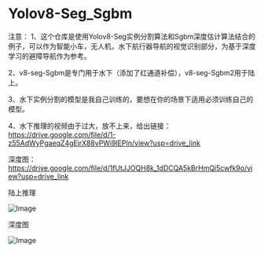 # Yolov8-Seg_Sgbm
注意：
1、这个仓库是使用Yolov8-Seg实例分割算法和Sgbm深度估计算法结合的例子，可以作为智能小车，无人机，水下航行器导航的视觉识别部分，为基于深度学习的避障导航作为参考。

2、v8-seg-Sgbm是专门用于水下（添加了红通道补偿），v8-seg-Sgbm2用于陆上。

3、水下实例分割的模型是我自己训练的，要想在你的场景下适用必须训练自己的模型。

4、水下推理的视频由于过大，放不上来，给出链接：https://drive.google.com/file/d/1-z55AdWyPgaeqZ4gEjrX88vPWi9lEPIn/view?usp=drive_link   

深度图：https://drive.google.com/file/d/1fUtJJOQH8k_1dDCQA5kBrHmQi5cwfk9o/view?usp=drive_link

陆上推理

![Image](https://github.com/user-attachments/assets/8dfce9ed-85ba-47b4-b1d3-f9a75fdb3912)

深度图

![Image](https://github.com/user-attachments/assets/79113281-6d84-498e-b58e-9c7542eb94e4)

